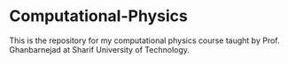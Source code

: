 # Computational-Physics
This is the repository for my computational physics course taught by Prof. Ghanbarnejad at Sharif University of Technology. 
